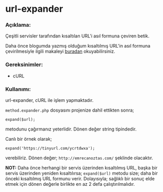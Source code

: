 # url-expander

### Açıklama:
Çeşitli servisler tarafından kısaltılan URL'i asıl formuna çeviren betik.

Daha önce blogumda yazmış olduğum kısaltılmış URL'in asıl formuna çevirilmesiyle ilgili makaleyi [buradan](http://emrecanoztas.com/kisaltilmis-urli-eski-haline-cevirme/) okuyabilirsiniz.

### Gereksinimler:
- cURL

### Kullanımı:
url-expander, cURL ile işlem yapmaktadır.

`method.expander.php` dosyasını projenize dahil ettikten sonra;
```
expand($url);
```
metodunu çağırmanız yeterlidir. Dönen değer string tipindedir.

Canlı bir örnek olarak;
```
expand('https://tinyurl.com/ycrtdwxa');
```
verebiliriz. Dönen değer; `http://emrecanoztas.com/` şeklinde olacaktır.


**NOT:** Daha önce herhangi bir servis üzerinden kısaltılmış URL, başka bir servis üzerinden yeniden kısaltılırsa; `expand($url)` metodu size;
daha bir önceki kısaltılmış URL formunu verir. Dolayısıyla; sağlıklı bir sonuç elde etmek için dönen değerle birlikte en az 2 defa
çalıştırılmalıdır.
